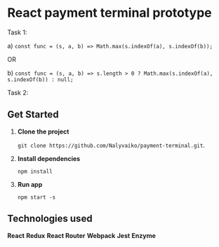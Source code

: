 # React payment terminal prototype

  Task 1:

  a) `const func = (s, a, b) => Math.max(s.indexOf(a), s.indexOf(b));`

  OR

  b) `const func = (s, a, b) => s.length > 0 ? Math.max(s.indexOf(a), s.indexOf(b)) : null;`

  Task 2:

## Get Started

1. **Clone the project**

    `git clone https://github.com/Nalyvaiko/payment-terminal.git`.

2. **Install dependencies**

    `npm install`

3. **Run app**

    `npm start -s`

## Technologies used

  **React**
  **Redux**
  **React Router**
  **Webpack**
  **Jest**
  **Enzyme**

